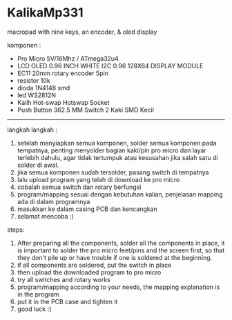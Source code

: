 # KalikaMp331
macropad with nine keys, an encoder, & oled display

komponen :
- Pro Micro 5V/16Mhz / ATmega32u4
- LCD OLED 0.96 INCH WHITE I2C 0.96 128X64 DISPLAY MODULE
- EC11 20mm rotary encoder 5pin
- resistor 10k
- dioda 1N4148 smd
- led WS2812N
- Kailh Hot-swap Hotswap Socket
- Push Button 3*6*2.5 MM Switch 2 Kaki SMD Kecil

--------------------------

langkah langkah :
1. setelah menyiapkan semua komponen, solder semua komponen pada tempatnya, penting menyolder bagian kaki/pin pro micro dan layar terlebih dahulu, agar tidak tertumpuk atau kesusahan jika salah satu di solder di awal.
2. jika semua komponen sudah tersolder, pasang switch di tempatnya
3. lalu upload program yang telah di download ke pro micro
4. cobalah semua switch dan rotary berfungsi
5. program/mapping sesuai dengan kebutuhan kalian, penjelasan mapping ada di dalam programnya
6. masukkan ke dalam casing PCB dan kencangkan
7. selamat mencoba :)

steps:
1. After preparing all the components, solder all the components in place, it is important to solder the pro micro feet/pins and the screen first, so that they don't pile up or have trouble if one is soldered at the beginning.
2. if all components are soldered, put the switch in place
3. then upload the downloaded program to pro micro
4. try all switches and rotary works
5. program/mapping according to your needs, the mapping explanation is in the program
6. put it in the PCB case and tighten it
7. good luck :)
